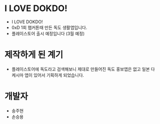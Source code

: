 #  I LOVE DOKDO!
* I LOVE DOKDO!  
* 0xD 1회 햅커톤때 만든 독도 생활앱입니다.
* 플레이스토어 출시 예정입니다 (3월 예정)
# 제작하게 된 계기
* 플레이스토어에 독도라고 검색해보니 제대로 만들어진 독도 홍보앱은 없고 일본 다케시마 앱이 있어서 기획하게 되었습니다.
# 개발자
* 송주현 
* 손승용
